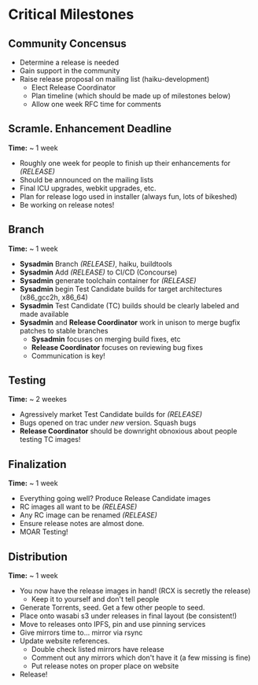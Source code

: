 # Critical Milestones

## Community Concensus

* Determine a release is needed
* Gain support in the community
* Raise release proposal on mailing list (haiku-development)
    * Elect Release Coordinator 
    * Plan timeline (which should be made up of milestones below)
    * Allow one week RFC time for comments

## Scramle. Enhancement Deadline

**Time:** ~ 1 week

* Roughly one week for people to finish up their enhancements for *(RELEASE)*
* Should be announced on the mailing lists
* Final ICU upgrades, webkit upgrades, etc.
* Plan for release logo used in installer (always fun, lots of bikeshed)
* Be working on release notes!

## Branch

**Time:** ~ 1 week

* **Sysadmin** Branch *(RELEASE)*, haiku, buildtools
* **Sysadmin** Add *(RELEASE)* to CI/CD (Concourse)
* **Sysadmin** generate toolchain container for *(RELEASE)*
* **Sysadmin** begin Test Candidate builds for target architectures (x86_gcc2h, x86_64)
* **Sysadmin** Test Candidate (TC) builds should be clearly labeled and made available
* **Sysadmin** and **Release Coordinator** work in unison to merge bugfix patches to stable branches
    * **Sysadmin** focuses on merging build fixes, etc
    * **Release Coordinator** focuses on reviewing bug fixes
    * Communication is key!

## Testing

**Time:** ~ 2 weekes

* Agressively market Test Candidate builds for *(RELEASE)*
* Bugs opened on trac under *new* version. Squash bugs
* **Release Coordinator** should be downright obnoxious about people testing TC images!

## Finalization

**Time:** ~ 1 week

* Everything going well?  Produce Release Candidate images
* RC images all want to be *(RELEASE)*
* Any RC image can be renamed *(RELEASE)*
* Ensure release notes are almost done.
* MOAR Testing!

## Distribution

**Time:** ~ 1 week

* You now have the release images in hand! (RCX is secretly the release)
    * Keep it to yourself and don't tell people
* Generate Torrents, seed.  Get a few other people to seed.
* Place onto wasabi s3 under releases in final layout (be consistent!)
* Move to releases onto IPFS, pin and use pinning services
* Give mirrors time to... mirror via rsync
* Update website references.
    * Double check listed mirrors have release
    * Comment out any mirrors which don't have it (a few missing is fine)
    * Put release notes on proper place on website
* Release!

